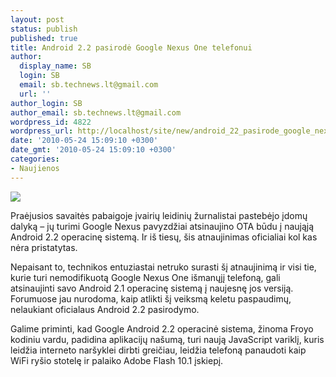 ```yaml
---
layout: post
status: publish
published: true
title: Android 2.2 pasirodė Google Nexus One telefonui
author:
  display_name: SB
  login: SB
  email: sb.technews.lt@gmail.com
  url: ''
author_login: SB
author_email: sb.technews.lt@gmail.com
wordpress_id: 4822
wordpress_url: http://localhost/site/new/android_22_pasirode_google_nexus_one_telefonui/
date: '2010-05-24 15:09:10 +0300'
date_gmt: '2010-05-24 15:09:10 +0300'
categories:
- Naujienos
---
```

<div class="imgright"><img src="http://www.part.lt/img/d369e6a20a714f537aaef93b039ad3fe405.jpg"  /></div>
<p>Praėjusios savaitės pabaigoje įvairių leidinių žurnalistai pastebėjo įdomų dalyką – jų turimi Google Nexus pavyzdžiai atsinaujino OTA būdu į naująją Android 2.2 operacinę sistemą. Ir iš tiesų, šis atnaujinimas oficialiai kol kas nėra pristatytas.</p>
<p>Nepaisant to, technikos entuziastai netruko surasti šį atnaujinimą ir visi tie, kurie turi nemodifikuotą Google Nexus One išmanųjį telefoną, gali atsinaujinti savo Android 2.1 operacinę sistemą į naujesnę jos versiją. Forumuose jau nurodoma, kaip atlikti šį veiksmą keletu paspaudimų, nelaukiant oficialaus Android 2.2 pasirodymo.</p>
<p>Galime priminti, kad Google Android 2.2 operacinė sistema, žinoma Froyo kodiniu vardu, padidina aplikacijų našumą, turi naują JavaScript variklį, kuris leidžia interneto naršyklei dirbti greičiau, leidžia telefoną panaudoti kaip WiFi ryšio stotelę ir palaiko Adobe Flash 10.1 įskiepį.<br /></p>
